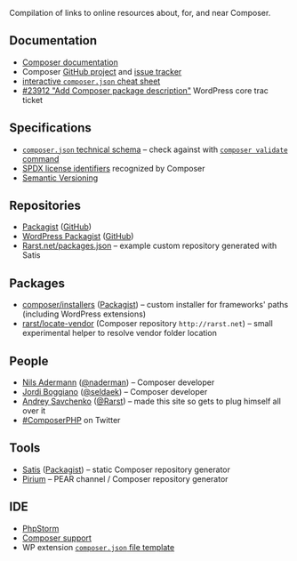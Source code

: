 <!---
title = Resources
description = Links to resources about Composer and its integration with WordPress
-->

Compilation of links to online resources about, for, and near Composer.

## Documentation

 - [Composer documentation](http://getcomposer.org/doc/)
 - Composer [GitHub project](https://github.com/composer/composer) and [issue tracker](https://github.com/composer/composer/issues) 
 - [interactive `composer.json` cheat sheet](http://composer.json.jolicode.com/)
 - [#23912 "Add Composer package description"](http://core.trac.wordpress.org/ticket/23912) WordPress core trac ticket

## Specifications

 - [`composer.json` technical schema](https://github.com/composer/composer/blob/master/res/composer-schema.json) &ndash; check against with [`composer validate` command](http://getcomposer.org/doc/03-cli.md#validate)
 - [SPDX license identifiers](https://github.com/composer/composer/blob/master/res/spdx-identifier.json) recognized by Composer
 - [Semantic Versioning](http://semver.org/)

## Repositories

 - [Packagist](https://packagist.org/) ([GitHub](https://github.com/composer/packagist))
 - [WordPress Packagist](http://wpackagist.org/) ([GitHub](https://github.com/outlandishideas/wpackagist))
 - [Rarst.net/packages.json](http://www.rarst.net/packages.json) &ndash; example custom repository generated with Satis

## Packages

 - [composer/installers](https://github.com/composer/installers) ([Packagist](https://packagist.org/packages/composer/installers)) &ndash; custom installer for frameworks' paths (including WordPress extensions)
 - [rarst/locate-vendor](https://bitbucket.org/Rarst/locate-vendor) (Composer repository `http://rarst.net`) &ndash; small experimental helper to resolve vendor folder location 

## People

 - [Nils Adermann](http://www.naderman.de/) ([@naderman](https://twitter.com/naderman)) &ndash; Composer developer
 - [Jordi Boggiano](http://nelm.io/jordi) ([@seldaek](https://twitter.com/seldaek)) &ndash; Composer developer
 - [Andrey Savchenko](http://www.rarst.net/) ([@Rarst](https://twitter.com/Rarst)) &ndash; made this site so gets to plug himself all over it
 - [#ComposerPHP](https://twitter.com/search/%23ComposerPHP) on Twitter

## Tools

 - [Satis](https://github.com/composer/satis) ([Packagist](https://packagist.org/packages/composer/satis)) &ndash; static Composer repository generator 
 - [Pirium](http://pirum.sensiolabs.org/) &ndash; PEAR channel / Composer repository generator  

## IDE

 - [PhpStorm](http://www.jetbrains.com/phpstorm/)
  - [Composer support](http://www.jetbrains.com/phpstorm/webhelp/composer.html)
  - WP extension [`composer.json` file template](https://gist.github.com/Rarst/5462962)